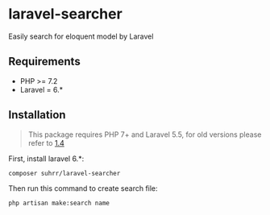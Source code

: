 # laravel-searcher
Easily search for eloquent model by Laravel

Requirements
------------
 - PHP >= 7.2
 - Laravel = 6.*

Installation
------------

> This package requires PHP 7+ and Laravel 5.5, for old versions please refer to [1.4](https://laravel-admin.org/docs/v1.4/#/)

First, install laravel 6.*:

```
composer suhrr/laravel-searcher
```

Then run this command to create search file:

```
php artisan make:search name
```
